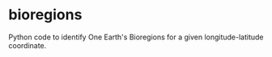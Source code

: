 # bioregions
Python code to identify One Earth's Bioregions for a given longitude-latitude coordinate.
